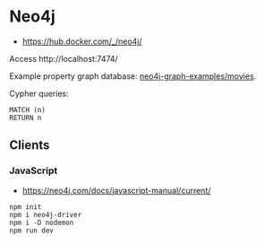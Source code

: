 # Neo4j

- https://hub.docker.com/_/neo4j/

Access http://localhost:7474/

Example property graph database: [neo4j-graph-examples/movies](https://github.com/neo4j-graph-examples/movies/blob/main/scripts/movies.cypher).

Cypher queries:

```cypher
MATCH (n)
RETURN n
```

## Clients

### JavaScript
- https://neo4j.com/docs/javascript-manual/current/

```shell
npm init
npm i neo4j-driver
npm i -D nodemon
npm run dev
```
